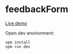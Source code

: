 # feedbackForm

[Live demo](https://knivrobot.github.io/feedback/)

Open dev environment:

```
npm install
npm run dev

```
